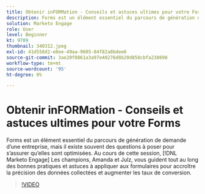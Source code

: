 ```yaml
---
title: Obtenir inFORMation - Conseils et astuces ultimes pour votre Forms
description: Forms est un élément essentiel du parcours de génération de demande d’une entreprise, mais il existe souvent des questions à poser pour s’assurer qu’elles sont optimisées.
solution: Marketo Engage
role: User
level: Beginner
kt: 9709
thumbnail: 340312.jpeg
exl-id: 41d558d2-e8ee-49aa-9605-84f82a8bdee6
source-git-commit: 3ae20f0861a3a97e40276d8b20d858cbfa238698
workflow-type: tm+mt
source-wordcount: '95'
ht-degree: 0%

---
```


# Obtenir inFORMation - Conseils et astuces ultimes pour votre Forms

Forms est un élément essentiel du parcours de génération de demande d’une entreprise, mais il existe souvent des questions à poser pour s’assurer qu’elles sont optimisées. Au cours de cette session, [!DNL Marketo Engage] Les champions, Amanda et Julz, vous guident tout au long des bonnes pratiques et astuces à appliquer aux formulaires pour accroître la précision des données collectées et augmenter les taux de conversion.

>[!VIDEO](https://video.tv.adobe.com/v/340312/?quality=12&learn=on)
